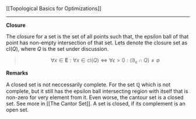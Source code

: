 [[Topological Basics for Optimizations]]

----
**Closure**

The closure for a set is the set of all points such that, the epsilon ball of that point has non-empty intersection of that set. Lets denote the closure set as $\text{cl}(Q)$, where $Q$ is the set under discussion. 

> $$
> \forall x \in \mathbf{E}: \forall x \in \text{cl}(Q) \iff 
> \forall \epsilon > 0: (\mathbb{B}_\epsilon \cap Q) \neq \emptyset
> $$

**Remarks**

A closed set is not neccessarily complete. For the set $\mathbb{Q}$ which is not complete, but it still has the epsilon ball intersecting region with itself that is non-zero for very element from it. Even worse, the cantour set is a closed set. See more in [[The Cantor Set]]. A set is closed, if its complement is an open set. 
